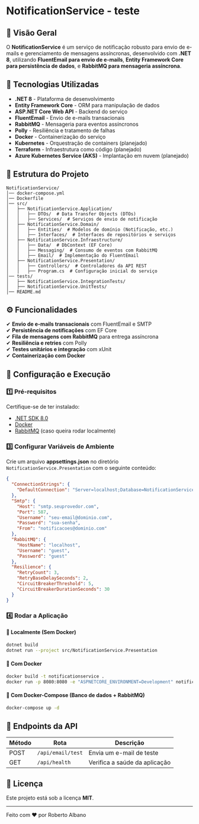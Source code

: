 # NotificationService - teste

## 📌 Visão Geral
O **NotificationService** é um serviço de notificação robusto para envio de e-mails e gerenciamento de mensagens assíncronas, desenvolvido com **.NET 8**, utilizando **FluentEmail para envio de e-mails**, **Entity Framework Core para persistência de dados**, e **RabbitMQ para mensageria assíncrona**.

## 🚀 Tecnologias Utilizadas
- **.NET 8** - Plataforma de desenvolvimento
- **Entity Framework Core** - ORM para manipulação de dados
- **ASP.NET Core Web API** - Backend do serviço
- **FluentEmail** - Envio de e-mails transacionais
- **RabbitMQ** - Mensageria para eventos assíncronos
- **Polly** - Resiliência e tratamento de falhas
- **Docker** - Containerização do serviço
- **Kubernetes** - Orquestração de containers (planejado)
- **Terraform** - Infraestrutura como código (planejado)
- **Azure Kubernetes Service (AKS)** - Implantação em nuvem (planejado)

## 📁 Estrutura do Projeto
```
NotificationService/
│── docker-compose.yml
│── Dockerfile
│── src/
│   ├── NotificationService.Application/
│   │   ├── DTOs/  # Data Transfer Objects (DTOs)
│   │   ├── Services/  # Serviços de envio de notificação
│   ├── NotificationService.Domain/
│   │   ├── Entities/  # Modelos de domínio (Notificação, etc.)
│   │   ├── Interfaces/  # Interfaces de repositórios e serviços
│   ├── NotificationService.Infraestructure/
│   │   ├── Data/  # DbContext (EF Core)
│   │   ├── Messaging/  # Consumo de eventos com RabbitMQ
│   │   ├── Email/  # Implementação do FluentEmail
│   ├── NotificationService.Presentation/
│   │   ├── Controllers/  # Controladores da API REST
│   │   ├── Program.cs  # Configuração inicial do serviço
│── tests/
│   ├── NotificationService.IntegrationTests/
│   ├── NotificationService.UnitTests/
│── README.md
```

## ⚙️ Funcionalidades
✔ **Envio de e-mails transacionais** com FluentEmail e SMTP  
✔ **Persistência de notificações** com EF Core  
✔ **Fila de mensagens com RabbitMQ** para entrega assíncrona  
✔ **Resiliência e retries** com Polly  
✔ **Testes unitários e integração** com xUnit  
✔ **Containerização com Docker**  

## 🔧 Configuração e Execução

### 1️⃣ Pré-requisitos
Certifique-se de ter instalado:
- [.NET SDK 8.0](https://dotnet.microsoft.com/en-us/download)
- [Docker](https://www.docker.com/)
- [RabbitMQ](https://www.rabbitmq.com/download.html) (caso queira rodar localmente)

### 3️⃣ Configurar Variáveis de Ambiente
Crie um arquivo **appsettings.json** no diretório `NotificationService.Presentation` com o seguinte conteúdo:

```json
{
  "ConnectionStrings": {
    "DefaultConnection": "Server=localhost;Database=NotificationServiceDB;User Id=sa;Password=YourPassword;"
  },
  "Smtp": {
    "Host": "smtp.seuprovedor.com",
    "Port": 587,
    "Username": "seu-email@dominio.com",
    "Password": "sua-senha",
    "From": "notificacoes@dominio.com"
  },
  "RabbitMQ": {
    "HostName": "localhost",
    "Username": "guest",
    "Password": "guest"
  },
  "Resilience": {
    "RetryCount": 3,
    "RetryBaseDelaySeconds": 2,
    "CircuitBreakerThreshold": 5,
    "CircuitBreakerDurationSeconds": 30
  }
}
```

### 4️⃣ Rodar a Aplicação

#### 🔹 Localmente (Sem Docker)
```bash
dotnet build
dotnet run --project src/NotificationService.Presentation
```

#### 🔹 Com Docker
```bash
docker build -t notificationservice .
docker run -p 8080:8080 -e "ASPNETCORE_ENVIRONMENT=Development" notificationservice
```

#### 🔹 Com Docker-Compose (Banco de dados + RabbitMQ)
```bash
docker-compose up -d
```

## 📌 Endpoints da API

| Método | Rota                 | Descrição                          
|--------|----------------------|----------------------------------
| POST   | `/api/email/test`    | Envia um e-mail de teste         
| GET    | `/api/health`        | Verifica a saúde da aplicação     

## 📜 Licença
Este projeto está sob a licença **MIT**.

---

Feito com ❤️ por Roberto Albano

